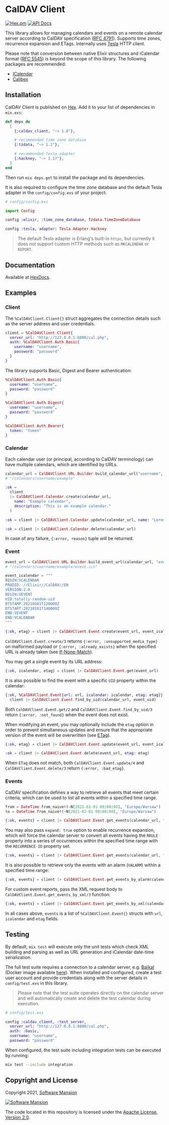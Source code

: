 # CalDAV Client

[![Hex.pm](https://img.shields.io/hexpm/v/caldav_client.svg)](https://hex.pm/packages/caldav_client)
[![API Docs](https://img.shields.io/badge/api-docs-brightgreen.svg)](https://hexdocs.pm/caldav_client/readme.html)


This library allows for managing calendars and events on a remote calendar server according to CalDAV specification ([RFC 4791](https://tools.ietf.org/html/rfc4791)). Supports time zones, recurrence expansion and ETags. Internally uses [Tesla](https://github.com/teamon/tesla) HTTP client.

Please note that conversion between native Elixir structures and iCalendar format ([RFC 5545](https://tools.ietf.org/html/rfc5545)) is beyond the scope of this library. The following packages are recommended:

* [ICalendar](https://github.com/lpil/icalendar)
* [Calibex](https://github.com/kbrw/calibex)

## Installation

CalDAV Client is published on [Hex](https://hex.pm/packages/caldav_client). Add it to your list of dependencies in `mix.exs`:

```elixir
def deps do
  [
    {:caldav_client, "~> 1.0"},

    # recommended time zone database
    {:tzdata, "~> 1.1"},

    # recommended Tesla adapter
    {:hackney, "~> 1.17"},
  ]
end
```

Then run `mix deps.get` to install the package and its dependencies.

It is also required to configure the time zone database and the default Tesla adapter in the `config/config.exs` of your project:

```elixir
# config/config.exs

import Config

config :elixir, :time_zone_database, Tzdata.TimeZoneDatabase

config :tesla, adapter: Tesla.Adapter.Hackney
```

> The default Tesla adapter is Erlang's built-in `httpc`, but currently it does not support custom HTTP methods such as `MKCALENDAR` or `REPORT`.

## Documentation

Available at [HexDocs](https://hexdocs.pm/caldav_client).

## Examples

### Client

The `%CalDAVClient.Client{}` struct aggregates the connection details such as the server address and user credentials.

```elixir
client = %CalDAVClient.Client{
  server_url: "http://127.0.0.1:8800/cal.php",
  auth: %CalDAVClient.Auth.Basic{
    username: "username",
    password: "password"
  }
}
```

The library supports Basic, Digest and Bearer authentication:

```elixir
%CalDAVClient.Auth.Basic{
  username: "username",
  password: "password"
}

%CalDAVClient.Auth.Digest{
  username: "username",
  password: "password"
}

%CalDAVClient.Auth.Bearer{
  token: "token"
}
```

### Calendar

Each calendar user (or principal, according to CalDAV terminology) can have multiple calendars, which are identified by URLs.

```elixir
calendar_url = CalDAVClient.URL.Builder.build_calendar_url("username", "example")
# "/calendars/username/example"

:ok =
  client
  |> CalDAVClient.Calendar.create(calendar_url,
    name: "Example calendar",
    description: "This is an example calendar."
  )

:ok = client |> CalDAVClient.Calendar.update(calendar_url, name: "Lorem ipsum")

:ok = client |> CalDAVClient.Calendar.delete(calendar_url)
```

In case of any failure, `{:error, reason}` tuple will be returned.

### Event

```elixir
event_url = CalDAVClient.URL.Builder.build_event_url(calendar_url, "event.ics")
# "/calendars/username/example/event.ics"

event_icalendar = """
BEGIN:VCALENDAR
PRODID:-//Elixir//CalDAV//EN
VERSION:2.0
BEGIN:VEVENT
UID:totally-random-uid
DTSTAMP:20210101T120000Z
DTSTART:20210101T140000Z
END:VEVENT
END:VCALENDAR
"""

{:ok, etag} = client |> CalDAVClient.Event.create(event_url, event_icalendar)
```

`CalDAVClient.Event.create/3` returns
`{:error, :unsupported_media_type}` on malformed payload or `{:error, :already_exists}` when the specified URL is already taken (see [If-None-Match](https://developer.mozilla.org/en-US/docs/Web/HTTP/Headers/If-None-Match)).

You may get a single event by its URL address:

```elixir
{:ok, icalendar, etag} = client |> CalDAVClient.Event.get(event_url)
```

It is also possible to find the event with a specific `UID` property within the calendar:

```elixir
{:ok, %CalDAVClient.Event{url: url, icalendar: icalendar, etag: etag}} =
  client |> CalDAVClient.Event.find_by_uid(calendar_url, event_uid)
```

Both `CalDAVClient.Event.get/2` and `CalDAVClient.Event.find_by_uid/3` return
`{:error, :not_found}` when the event does not exist.

When modifying an event, you may optionally include the `etag` option in order to prevent simultaneous updates and ensure that the appropriate version of the event will be overwritten (see [ETag](https://developer.mozilla.org/en-US/docs/Web/HTTP/Headers/ETag)).

```elixir
{:ok, etag} = client |> CalDAVClient.Event.update(event_url, event_icalendar, etag: etag)
```

```elixir
:ok = client |> CalDAVClient.Event.delete(event_url, etag: etag)
```

When `ETag` does not match, both `CalDAVClient.Event.update/4` and `CalDAVClient.Event.delete/3` return `{:error, :bad_etag}`.

### Events

CalDAV specification defines a way to retrieve all events that meet certain criteria, which can be used to list all events within a specified time range.

```elixir
from = DateTime.from_naive!(~N[2021-01-01 00:00:00], "Europe/Warsaw")
to = DateTime.from_naive!(~N[2021-02-01 00:00:00], "Europe/Warsaw")

{:ok, events} = client |> CalDAVClient.Event.get_events(calendar_url, from, to)
```

You may also pass `expand: true` option to enable recurrence expansion, which will force the calendar server to convert all events having the `RRULE` property into a series of occurrences within the specified time range with the `RECURRENCE-ID` property set.

```elixir
{:ok, events} = client |> CalDAVClient.Event.get_events(calendar_url, from, to, expand: true)
```

It is also possible to retrieve only the events with an alarm (`VALARM`) within a specified time range:

```elixir
{:ok, events} = client |> CalDAVClient.Event.get_events_by_alarm(calendar_url, from, to)
```

For custom event reports, pass the XML request body to `CalDAVClient.Event.get_events_by_xml/3` function:
```elixir
{:ok, events} = client |> CalDAVClient.Event.get_events_by_xml(calendar_url, request_xml)
```

In all cases above, `events` is a list of `%CalDAVClient.Event{}` structs with `url`, `icalendar` and `etag` fields.

## Testing

By default, `mix test` will execute only the unit tests which check XML building and parsing as well as URL generation and iCalendar date-time serialization.

The full test suite requires a connection to a calendar server, e.g. [Baïkal](https://github.com/sabre-io/Baikal) (Docker image available [here](https://hub.docker.com/r/ckulka/baikal)).
When installed and configured, create a test user account and provide credentials along with the server details in `config/test.exs` in this library.

> Please note that the test suite operates directly on the calendar server and will automatically create and delete the test calendar during execution.

```elixir
# config/test.exs

config :caldav_client, :test_server,
  server_url: "http://127.0.0.1:8800/cal.php",
  auth: :basic,
  username: "username",
  password: "password"
```

When configured, the test suite including integration tests can be executed by running:

```sh
mix test --include integration
```

## Copyright and License

Copyright 2021, [Software Mansion](https://swmansion.com/?utm_source=git&utm_medium=readme&utm_campaign=elixir-caldav-client)

[![Software Mansion](https://logo.swmansion.com/logo?color=white&variant=desktop&width=200&tag=elixir-caldav-client-github)](https://swmansion.com/?utm_source=git&utm_medium=readme&utm_campaign=elixir-caldav-client)

The code located in this repository is licensed under the [Apache License, Version 2.0](LICENSE).
